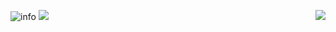 ![info](https://github-readme-stats.vercel.app/api?username=274337383&show_icons=true&count_private=true&hide=prs&theme=dracula)
[![](https://img.shields.io/badge/Steam-171a21?style=flat-square&logo=steam&logoColor=ffffff)](https://steamcommunity.com/id/antzuhl)
<img align="right" src="https://count.getloli.com/get/@:274337383?theme=rule34">
